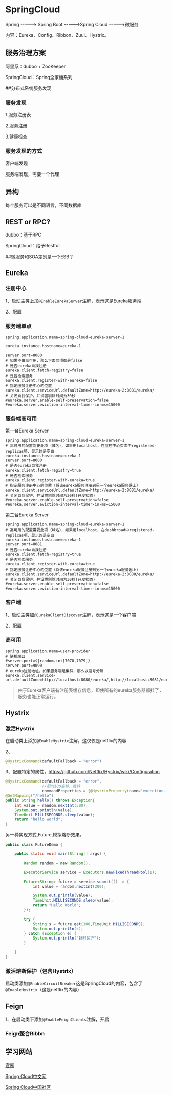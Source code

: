 # SpringCloud

Spring -----> Spring Boot ----->Spring Cloud ----->微服务



内容：Eureka、Config、Ribbon、Zuul、Hystrix。



## 服务治理方案

阿里系：dubbo + ZooKeeper

SpringCloud：Spring全家桶系列



##分布式系统服务发现

### 服务发现

1.服务注册表

2.服务注册

3.健康检查

### 服务发现的方式

客户端发现

服务端发现，需要一个代理



## 异构

每个服务可以是不同语言，不同数据库



## REST or RPC?

dubbo：基于RPC

SpringCloud：给予Restful



##微服务和SOA差别是一个ESB？



## Eureka

### 注册中心

1、启动主类上加`@EnableEurekaServer`注解，表示这是Eureka服务端

2、配置

### 服务端单点

```properties
spring.application.name=spring-cloud-eureka-server-1

eureka.instance.hostname=eureka-1

server.port=8080
# 如果不做高可用，那么下面两项都是false
# 是否eureka自我注册
eureka.client.fetch-registry=false
# 是否检索服务
eureka.client.register-with-eureka=false
# 指定服务注册中心的位置
eureka.client.serviceUrl.defaultZone=http://eureka-2:8081/eureka/
# 关闭自我保护，并设置剔除时间为30秒
#eureka.server.enable-self-preservation=false
#eureka.server.eviction-interval-timer-in-ms=15000
```



### 服务端高可用

第一台Eureka Server

```properties
spring.application.name=spring-cloud-eureka-server-1
# 高可用的配置需要此项（域名），如果用localhost，在监控中心页面中registered-replicas项，显示的是空白
eureka.instance.hostname=eureka-1
server.port=8080
# 是否eureka自我注册
eureka.client.fetch-registry=true
# 是否检索服务
eureka.client.register-with-eureka=true
# 指定服务注册中心的位置（将该eureka服务注册到另一个eureka服务器上）
eureka.client.serviceUrl.defaultZone=http://eureka-2:8081/eureka/
# 关闭自我保护，并设置剔除时间为30秒(开发状态)
#eureka.server.enable-self-preservation=false
#eureka.server.eviction-interval-timer-in-ms=15000
```

第二台Eureka Server

```properties
spring.application.name=spring-cloud-eureka-server-1
# 高可用的配置需要此项（域名），如果用localhost，在dashbroad中registered-replicas项，显示的是空白
eureka.instance.hostname=eureka-1
server.port=8081
# 是否eureka自我注册
eureka.client.fetch-registry=true
# 是否检索服务
eureka.client.register-with-eureka=true
# 指定服务注册中心的位置（将该eureka服务注册到另一个eureka服务器上）
eureka.client.serviceUrl.defaultZone=http://eureka-2:8080/eureka/
# 关闭自我保护，并设置剔除时间为30秒(开发状态)
#eureka.server.enable-self-preservation=false
#eureka.server.eviction-interval-timer-in-ms=15000
```

### 客户端

1、启动主类加`@EurekaClientDiscover`注解，表示这是一个客户端

2、配置

### 高可用

```properties
spring.application.name=user-provider
# 随机端口
#server.port=${random.int[7070,7079]}
server.port=9090
# eureka注册地址，如果服务端是集群，那么以逗号分隔
eureka.client.service-url.defaultZone=http://localhost:8080/eureka/,http://localhost:8081/eureka/
```



> 由于Eureka客户端有注册表缓存信息，即使所有的eureka服务器都挂了，服务也能正常运行。



## Hystrix



### 激活Hystrix

在启动类上添加`@EnableHystrix`注解，这仅仅是netflix的内容

2、

```java
@HystrixCommand(defaultFallback = "error")
```

3、配置特定的属性，https://github.com/Netflix/Hystrix/wiki/Configuration

```java
@HystrixCommand(defaultFallback = "error",
                //超时100毫秒，跳转
                commandProperties = {@HystrixProperty(name="execution.isolation.thread.timeoutInMilliseconds",value="100") })
@GetMapping("/hello")
public String hello() throws Exception{
    int value = random.nextInt(500);
    System.out.println(value);
    TimeUnit.MILLISECONDS.sleep(value);
    return "hello world";
}
```

另一种实现方式,Future,模拟熔断效果。

```java
public class FutureDemo {

    public static void main(String[] args) {

        Random random = new Random();

        ExecutorService service = Executors.newFixedThreadPool(1);

        Future<String> future = service.submit(() -> {
            int value = random.nextInt(200);

            System.out.println(value);
            TimeUnit.MILLISECONDS.sleep(value);
            return "Hello World";
        });

        try {
            String s = future.get(100,TimeUnit.MILLISECONDS);
            System.out.println(s);
        } catch (Exception e) {
            System.out.println("超时保护");
        }

    }
}
```



### 激活熔断保护（包含Hystrix）

启动类添加`@EnableCircuitBreaker`这是SpringCloud的内容，包含了`@EnableHystrix`（这是netflix的内容）



## Feign

1、在启动类下添加`@EnableFeignClients`注解，开启



### Feign整合Ribbn



## 学习网站

[官网](https://spring.io/projects/spring-cloud)

[Spring Cloud中文网](https://springcloud.cc/)

[Spring Cloud中国社区](http://www.springcloud.cn/)